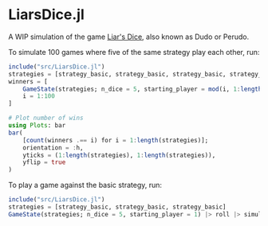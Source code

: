 # LiarsDice.jl

A WIP simulation of the game [Liar's Dice](https://en.wikipedia.org/wiki/Dudo), also known as Dudo or Perudo.

To simulate 100 games where five of the same strategy play each other, run:

```julia
include("src/LiarsDice.jl")
strategies = [strategy_basic, strategy_basic, strategy_basic, strategy_basic, strategy_basic]
winners = [
    GameState(strategies; n_dice = 5, starting_player = mod(i, 1:length(strategies))) |> roll |> simulate for
    i = 1:100
]

# Plot number of wins
using Plots: bar
bar(
    [count(winners .== i) for i = 1:length(strategies)];
    orientation = :h,
    yticks = (1:length(strategies), 1:length(strategies)),
    yflip = true
)
```

To play a game against the basic strategy, run:

```julia
include("src/LiarsDice.jl")
strategies = [strategy_basic, strategy_basic, strategy_basic]
GameState(strategies; n_dice = 5, starting_player = 1) |> roll |> simulate
```
